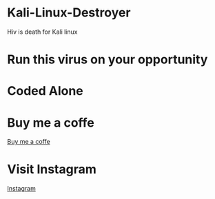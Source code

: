 # Kali-Linux-Destroyer

Hiv is death for Kali linux 

# Run this virus on your opportunity

# Coded Alone

# Buy me a coffe 

[Buy me a coffe](buymeacoffee.com/?via=IamHacker)

# Visit Instagram

[Instagram](https://instagram.com/iamnikhil2459)
